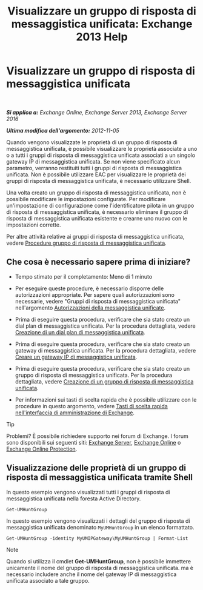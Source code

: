 ﻿---
title: 'Visualizzare un gruppo di risposta di messaggistica unificata: Exchange 2013 Help'
TOCTitle: Visualizzare un gruppo di risposta di messaggistica unificata
ms:assetid: f038f7b4-4de9-4373-bd58-09d49e37a3ed
ms:mtpsurl: https://technet.microsoft.com/it-it/library/Bb125167(v=EXCHG.150)
ms:contentKeyID: 50555694
ms.date: 05/22/2018
mtps_version: v=EXCHG.150
ms.translationtype: MT
---

# Visualizzare un gruppo di risposta di messaggistica unificata

 

_**Si applica a:** Exchange Online, Exchange Server 2013, Exchange Server 2016_

_**Ultima modifica dell'argomento:** 2012-11-05_

Quando vengono visualizzate le proprietà di un gruppo di risposta di messaggistica unificata, è possibile visualizzare le proprietà associate a uno o a tutti i gruppi di risposta di messaggistica unificata associati a un singolo gateway IP di messaggistica unificata. Se non viene specificato alcun parametro, verranno restituiti tutti i gruppi di risposta di messaggistica unificata. Non è possibile utilizzare EAC per visualizzare le proprietà dei gruppi di risposta di messaggistica unificata, è necessario utilizzare Shell.

Una volta creato un gruppo di risposta di messaggistica unificata, non è possibile modificare le impostazioni configurate. Per modificare un'impostazione di configurazione come l'identificatore pilota in un gruppo di risposta di messaggistica unificata, è necessario eliminare il gruppo di risposta di messaggistica unificata esistente e crearne uno nuovo con le impostazioni corrette.

Per altre attività relative ai gruppi di risposta di messaggistica unificata, vedere [Procedure gruppo di risposta di messaggistica unificata](um-hunt-group-procedures-exchange-2013-help.md).

## Che cosa è necessario sapere prima di iniziare?

  - Tempo stimato per il completamento: Meno di 1 minuto

  - Per eseguire queste procedure, è necessario disporre delle autorizzazioni appropriate. Per sapere quali autorizzazioni sono necessarie, vedere "Gruppi di risposta di messaggistica unificata" nell'argomento [Autorizzazioni della messaggistica unificate](unified-messaging-permissions-exchange-2013-help.md).

  - Prima di eseguire questa procedura, verificare che sia stato creato un dial plan di messaggistica unificata. Per la procedura dettagliata, vedere [Creazione di un dial plan di messaggistica unificata](create-a-um-dial-plan-exchange-2013-help.md).

  - Prima di eseguire questa procedura, verificare che sia stato creato un gateway di messaggistica unificata. Per la procedura dettagliata, vedere [Creare un gateway IP di messaggistica unificata](create-a-um-ip-gateway-exchange-2013-help.md).

  - Prima di eseguire questa procedura, verificare che sia stato creato un gruppo di risposta di messaggistica unificata. Per la procedura dettagliata, vedere [Creazione di un gruppo di risposta di messaggistica unificata](create-a-um-hunt-group-exchange-2013-help.md).

  - Per informazioni sui tasti di scelta rapida che è possibile utilizzare con le procedure in questo argomento, vedere [Tasti di scelta rapida nell'interfaccia di amministrazione di Exchange](keyboard-shortcuts-in-the-exchange-admin-center-exchange-online-protection-help.md).


> [!TIP]
> Problemi? È possibile richiedere supporto nei forum di Exchange. I forum sono disponibili sui seguenti siti: <A href="https://go.microsoft.com/fwlink/p/?linkid=60612">Exchange Server</A>, <A href="https://go.microsoft.com/fwlink/p/?linkid=267542">Exchange Online</A> o <A href="https://go.microsoft.com/fwlink/p/?linkid=285351">Exchange Online Protection</A>.



## Visualizzazione delle proprietà di un gruppo di risposta di messaggistica unificata tramite Shell

In questo esempio vengono visualizzati tutti i gruppi di risposta di messaggistica unificata nella foresta Active Directory.

    Get-UMHuntGroup

In questo esempio vengono visualizzati i dettagli del gruppo di risposta di messaggistica unificata denominato `MyUMHuntGroup` in un elenco formattato.

    Get-UMHuntGroup -identity MyUMIPGateway\MyUMHuntGroup | Format-List


> [!NOTE]
> Quando si utilizza il cmdlet <STRONG>Get-UMHuntGroup</STRONG>, non è possibile immettere unicamente il nome del gruppo di risposta di messaggistica unificata. ma è necessario includere anche il nome del gateway IP di messaggistica unificata associato a tale gruppo.


